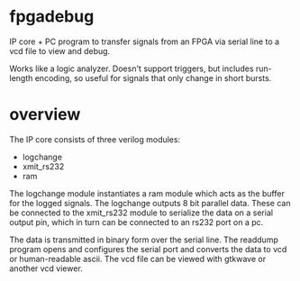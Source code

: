 # fpgadebug
IP core + PC program to transfer signals from an FPGA via serial line to a vcd file to view and debug.

Works like a logic analyzer. Doesn't support triggers, but includes run-length encoding, so useful for signals that
only change in short bursts.

# overview
The IP core consists of three verilog modules:

* logchange
* xmit_rs232
* ram

The logchange module instantiates a ram module which acts as the buffer for the logged signals. The logchange outputs
8 bit parallel data. These can be connected to the xmit_rs232 module to serialize the data on a serial output pin, which
in turn can be connected to an rs232 port on a pc.

The data is transmitted in binary form over the serial line. The readdump program opens and configures the serial port and
converts the data to vcd or human-readable ascii. The vcd file can be viewed with gtkwave or another vcd viewer.
